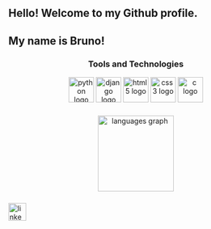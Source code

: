 <h2 align="left">Hello! Welcome to my Github profile.</h2>
<h2 align="left">My name is Bruno!</h2>

<h3 align="center">Tools and Technologies</h3>

<div align="center">

  <img src="https://cdn.jsdelivr.net/gh/devicons/devicon/icons/python/python-original.svg" height="50" width="50" alt="python logo"/>
  <img src="https://cdn.jsdelivr.net/gh/devicons/devicon@latest/icons/django/django-plain.svg" height="50" width="50" alt="django logo"/>    
  <img src="https://cdn.jsdelivr.net/gh/devicons/devicon/icons/html5/html5-original.svg" height="50" width="50" alt="html5 logo"/>
  <img src="https://cdn.jsdelivr.net/gh/devicons/devicon/icons/css3/css3-original.svg" height="50" width="50" alt="css3 logo"/>
  <img src="https://cdn.jsdelivr.net/gh/devicons/devicon@latest/icons/c/c-original.svg" height="50" width="50" alt="c logo" />
          
</div>

###

<div align="center">
  <img src="https://github-readme-stats.vercel.app/api/top-langs?username=brunocoelhosi&locale=en&hide_title=false&layout=compact&card_width=320&langs_count=5&theme=dracula&hide_border=false&order=2" height="150" alt="languages graph"  />
</div>

###

<div align="left">
  <a href="https://www.linkedin.com/in/bruno-coelho-13009a207" target="_blank">
    <img src="https://cdn.jsdelivr.net/gh/devicons/devicon@latest/icons/linkedin/linkedin-original-wordmark.svg" height="35" alt="linkedin logo"/>
  </a>
</div>

